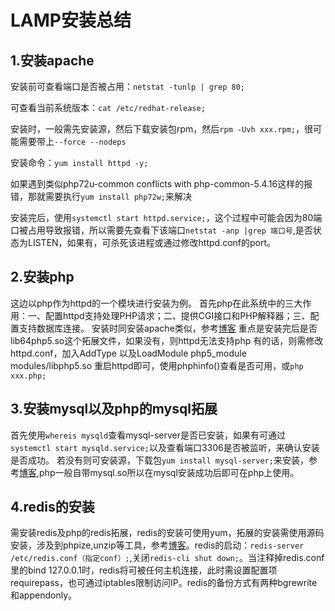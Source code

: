 LAMP安装总结
===
1.安装apache
---
安装前可查看端口是否被占用：`netstat -tunlp | grep 80;`

可查看当前系统版本：`cat /etc/redhat-release;`

安装时，一般需先安装源，然后下载安装包rpm，然后`rpm -Uvh xxx.rpm;`，很可能需要带上`--force --nodeps`

安装命令：`yum install httpd -y;`

如果遇到类似php72u-common conflicts with php-common-5.4.16这样的报错，那就需要执行`yum install php72w;`来解决

安装完后，使用`systemctl start httpd.service;`，这个过程中可能会因为80端口被占用导致报错，所以需要先查看下该端口`netstat -anp |grep 端口号`,是否状态为LISTEN，如果有，可杀死该进程或通过修改httpd.conf的port。

2.安装php
---
这边以php作为httpd的一个模块进行安装为例。
首先php在此系统中的三大作用：一、配置httpd支持处理PHP请求；二、提供CGI接口和PHP解释器；三、配置支持数据库连接。
安装时同安装apache类似，参考[博客](https://yq.aliyun.com/articles/608093)
重点是安装完后是否lib64php5.so这个拓展文件，如果没有，则httpd无法支持php
有的话，则需修改httpd.conf，加入AddType 以及LoadModule php5_module modules/libphp5.so
重启httpd即可，使用phphinfo()查看是否可用，或`php xxx.php;`

3.安装mysql以及php的mysql拓展
---
首先使用`whereis mysqld`查看mysql-server是否已安装，如果有可通过`systemctl start mysqld.service;`以及查看端口3306是否被监听，来确认安装是否成功。
若没有则可安装源，下载包`yum install mysql-server;`来安装，参考[博客](https://www.cnblogs.com/julyme/p/5969626.html),php一般自带mysql.so所以在mysql安装成功后即可在php上使用。

4.redis的安装
---
需安装redis及php的redis拓展，redis的安装可使用yum，拓展的安装需使用源码安装，涉及到phpize,unzip等工具，参考[博客](https://www.cnblogs.com/eczhou/p/5588375.html)。redis的启动：`redis-server /etc/redis.conf（指定conf）;`,关闭`redis-cli shut down;`。当注释掉redis.conf里的bind 127.0.0.1时，redis将可被任何主机连接，此时需设置配置项requirepass，也可通过iptables限制访问IP。redis的备份方式有两种bgrewrite和appendonly。
